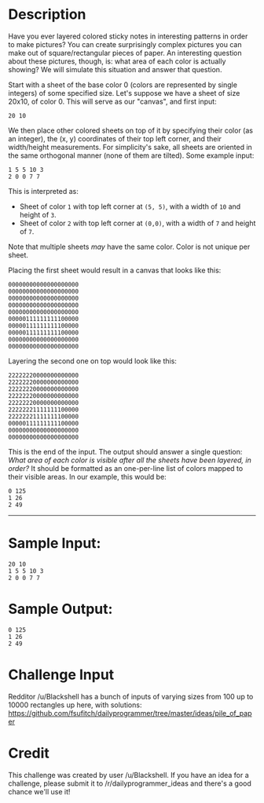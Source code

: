 

# Description

Have you ever layered colored sticky notes in interesting patterns in
order to make pictures? You can create surprisingly complex pictures
you can make out of square/rectangular pieces of paper. An interesting
question about these pictures, though, is: what area of each color is
actually showing? We will simulate this situation and answer that
question.

Start with a sheet of the base color 0 (colors are represented by
single integers) of some specified size. Let's suppose we have a sheet
of size 20x10, of color 0. This will serve as our "canvas", and first
input:

    20 10

We then place other colored sheets on top of it by specifying their
color (as an integer), the (x, y) coordinates of their top left
corner, and their width/height measurements. For simplicity's sake,
all sheets are oriented in the same orthogonal manner (none of them
are tilted). Some example input:

    1 5 5 10 3
    2 0 0 7 7 

This is interpreted as:

- Sheet of color `1` with top left corner at `(5, 5)`, with a width of `10` and height of `3`.
- Sheet of color `2` with top left corner at `(0,0)`, with a width of
  `7` and height of `7`.

Note that multiple sheets *may* have the same color. Color is not
unique per sheet.

Placing the first sheet would result in a canvas that looks like this:

    00000000000000000000
    00000000000000000000
    00000000000000000000
    00000000000000000000
    00000000000000000000
    00000111111111100000
    00000111111111100000
    00000111111111100000
    00000000000000000000
    00000000000000000000

Layering the second one on top would look like this:

    22222220000000000000
    22222220000000000000
    22222220000000000000
    22222220000000000000
    22222220000000000000
    22222221111111100000
    22222221111111100000
    00000111111111100000
    00000000000000000000
    00000000000000000000

This is the end of the input. The output should answer a single
question: *What area of each color is visible after all the sheets
have been layered, in order?* It should be formatted as an
one-per-line list of colors mapped to their visible areas. In our
example, this would be:

    0 125
    1 26
    2 49

-------------------

# Sample Input:

    20 10
    1 5 5 10 3
    2 0 0 7 7

# Sample Output:

    0 125
    1 26
    2 49

# Challenge Input

Redditor /u/Blackshell has a bunch of inputs of varying sizes from 100 up to 10000 rectangles up here, with solutions: https://github.com/fsufitch/dailyprogrammer/tree/master/ideas/pile_of_paper 

# Credit

This challenge was created by user /u/Blackshell. If you have an idea for a challenge, please submit it to /r/dailyprogrammer_ideas and there's a good chance we'll use it!